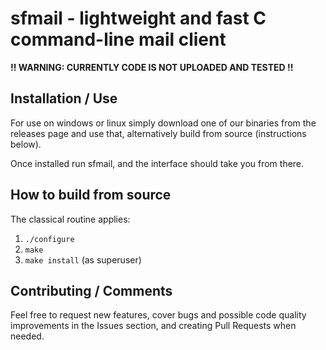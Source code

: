 # sfmail - lightweight and fast C command-line mail client

**!! WARNING: CURRENTLY CODE IS NOT UPLOADED AND TESTED !!**

## Installation / Use
For use on windows or linux simply download one of our binaries from the releases page and use that,
alternatively build from source (instructions below).

Once installed run sfmail, and the interface should take you from there.

## How to build from source
The classical routine applies:
  1. `./configure`
  2. `make`
  3. `make install` (as superuser)
  
## Contributing / Comments
Feel free to request new features, cover bugs and possible code quality improvements in the Issues section, and creating Pull Requests when needed.

